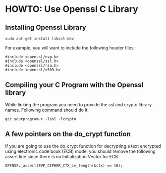# HOWTO: Use Openssl C Library
## Installing Openssl Library
```
sudo apt-get install libssl-dev
```
For example, you will want to include the following header files:
```
#include <openssl/evp.h>
#include <openssl/ssl.h>
#include <openssl/rsa.h>
#include <openssl/x509.h>
```
## Compiling your C Program with the Openssl library
While linking the program you need to provide the ssl and crypto library names. Following command should do it:
```
gcc yourprogram.c -lssl -lcrypto
```
## A few pointers on the do_crypt function
If you are going to use the do_crypt function for decrypting a text encrypted using electronic code book (ECB) mode, you should remove the following assert line since there is no Initialization Vector for ECB.
```
OPENSSL_assert(EVP_CIPHER_CTX_iv_length(&ctx) == 16);
```

